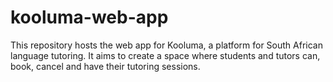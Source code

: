 # kooluma-web-app
This repository hosts the web app for Kooluma, a platform for South African language tutoring. It aims to create a space where students and tutors can, book, cancel and have their tutoring sessions.
